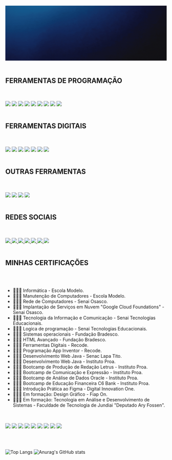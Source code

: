 
![Gif de Apresentação](https://github.com/AntonyFernando3/AntonyFernando3/blob/main/capagithub28082022.gif)
<br><br>


## FERRAMENTAS DE PROGRAMAÇÃO

<br>
<br>

<img src="https://cdn.jsdelivr.net/gh/devicons/devicon/icons/html5/html5-original.svg" height="50"/>
<img src="https://cdn.jsdelivr.net/gh/devicons/devicon/icons/css3/css3-original.svg" height="50"/>             
<img src="https://cdn.jsdelivr.net/gh/devicons/devicon/icons/javascript/javascript-original.svg" height="50" />
<img src="https://cdn.jsdelivr.net/gh/devicons/devicon/icons/java/java-original.svg" height="50" /> 
<img src="https://cdn.jsdelivr.net/gh/devicons/devicon/icons/mysql/mysql-original.svg" height="50" />
<img src="https://cdn.jsdelivr.net/gh/devicons/devicon/icons/bootstrap/bootstrap-original.svg" height="50"/>          
<img src="https://upload.wikimedia.org/wikipedia/commons/thumb/9/9c/IntelliJ_IDEA_Icon.svg/1024px-IntelliJ_IDEA_Icon.svg.png" height="50" />        
<img src="https://user-images.githubusercontent.com/674621/71187801-14e60a80-2280-11ea-94c9-e56576f76baf.png" height="50" />
<img src="https://cdn.jsdelivr.net/gh/devicons/devicon/icons/figma/figma-original.svg" height="50" />

<br>
<br>

## FERRAMENTAS DIGITAIS

<br>
<br>

<img src="https://seeklogo.com/images/M/microsoft-powerpoint-logo-5377A49D19-seeklogo.com.png" height="50"/>
<img src="https://seeklogo.com/images/M/microsoft-excel-logo-F8C90B4427-seeklogo.com.png" height="50"/>
<img src="https://seeklogo.com/images/M/microsoft-word-logo-E648C182A5-seeklogo.com.png" height="50"/>
<img src="https://seeklogo.com/images/M/microsoft-onenote-logo-633B9A113E-seeklogo.com.png" height="50"/>
<img src="https://seeklogo.com/images/M/microsoft-teams-logo-E5BF810325-seeklogo.com.png" height="50"/>
<img src="https://seeklogo.com/images/M/microsoft-office-logo-8B0EF31E09-seeklogo.com.png" height="50"/>
<img src="https://cdn.jsdelivr.net/gh/devicons/devicon/icons/canva/canva-original.svg" height="50"/>

<br>
<br>

## OUTRAS FERRAMENTAS

<br>
<br>
<img src="https://yt3.ggpht.com/ytc/AKedOLSKQwlp06ggtmIY28XQdpy9FkCzLaoi_fFfI0Rm=s900-c-k-c0x00ffffff-no-rj" height="80">
<img src="https://www.cursou.com.br/wp-content/uploads/2021/09/Cisco-Packet-Tracer.jpg" height="80">
<img src="https://yt3.ggpht.com/dW6to0x5Crmeh7yi-YPLcQRqVrBtx2BSh8eoKTJbE8NbjloQ0sqlmdszIlxokJU_97-ndOt_=s900-c-k-c0x00ffffff-no-rj" height="80">
<img src="https://vejacomofeito.com/wp-content/uploads/2021/06/1622900202_Como-copiar-ou-clonar-uma-maquina-virtual-do-Virtualbox-para.jpg" height="80">
<br>
<br>

## REDES SOCIAIS

<br>
<br>
<a href="https://www.facebook.com/antonytimaotico"> <img src="https://cdn-icons-png.flaticon.com/512/5968/5968764.png" height="50"> </a>
<a href="https://m.me/antonytimaotico"> <img src="https://cdn-icons-png.flaticon.com/512/3670/3670042.png" height="50"> </a>
<a href="https://www.instagram.com/antony_fernando_Silva?r=nametag"> <img src="https://cdn-icons-png.flaticon.com/512/3955/3955024.png" height="50"> </a>
<a href="https://wa.me/qr/XOHJBMJSJ5PHF1"> <img src="https://cdn-icons-png.flaticon.com/512/3670/3670051.png" height="50"> </a>
<a href="https://www.linkedin.com/in/antony-fernando-silva-96120b21a"> <img src="https://cdn-icons-png.flaticon.com/512/145/145807.png" height="50"> </a>
<a href="#"> <img src="https://cdn-icons-png.flaticon.com/512/4494/4494732.png" height="50"> </a>
<a href="https://mail.google.com/mail/u/0/#inbox"> <img src="https://cdn-icons-png.flaticon.com/512/270/270021.png" height="50"> </a>
<br>
<br>

## MINHAS CERTIFICAÇÕES

<br>
<br>

- 👨🏻‍🎓 Informática - Escola Modelo.
- 👨🏻‍🎓 Manutenção de Computadores - Escola Modelo.
- 👨🏻‍🎓 Rede de Computadores - Senai Osasco.
- 👨🏻‍🎓 Implantação de Serviços em Nuvem "Google Cloud Foundations" - Senai Osasco.
- 👨🏻‍🎓 Tecnologia da Informação e Comunicação - Senai Tecnologias Educacionais.
- 👨🏻‍🎓 Logica de programação - Senai Tecnologias Educacionais.
- 👨🏻‍🎓 Sistemas operacionais - Fundação Bradesco.
- 👨🏻‍🎓 HTML Avançado - Fundação Bradesco.
- 👨🏻‍🎓 Ferramentas Digitais - Recode.
- 👨🏻‍🎓 Programação App Inventor - Recode.
- 👨🏻‍🎓 Desenvolvimento Web Java - Senac Lapa Tito.
- 👨🏻‍🎓 Desenvolvimento Web Java - Instituto Proa.
- 👨🏻‍🎓 Bootcamp de Produção de Redação Letrus - Instituto Proa.
- 👨🏻‍🎓 Bootcamp de Comunicação e Expressão - Instituto Proa.
- 👨🏻‍🎓 Bootcamp de Análise de Dados Oracle - Instituto Proa.
- 👨🏻‍🎓 Bootcamp de Educação Financeira C6 Bank - Instituto Proa.
- 👨🏻‍🎓 Introdução Prática ao Figma - Digital Innovation One.
- 👨🏻‍🎓 Em formação: Design Gráfico - Fiap On.
- 👨🏻‍🎓 Em formação: Tecnologia em Análise e Desenvolvimento de Sistemas - Faculdade de Tecnologia de Jundiai "Deputado Ary Fossen".


<br>
<br>
<img src="https://i.promobit.com.br/268/687551020216058046662025179492.png" height="60">
<img src="https://media.glassdoor.com/sqll/2787862/recode-squarelogo-1645686780544.png" height="60">
<img src="https://www.comotrabalhar.org/wp-content/uploads/2017/12/logo-SENAI-SP.png" height="60">
<img src="https://scontent.fcgh11-1.fna.fbcdn.net/v/t1.6435-9/101847092_3001723589921921_8239884239001092096_n.png?_nc_cat=107&ccb=1-7&_nc_sid=09cbfe&_nc_ohc=yFNfMn0JsXAAX9BCkdI&_nc_ht=scontent.fcgh11-1.fna&oh=00_AT_emqCYnqIYhOz5ZFqPxy073Q2RiMMHBHzg0YtXlh4njw&oe=63330C2C" height="60">
<img src="https://yt3.ggpht.com/qMPyLWsg6kipqVXeVUmusXfNABJGAWignNcYfS7jlEXLsD44PU3dVSFlf8e4sMXTAJKExbDREw=s900-c-k-c0x00ffffff-no-rj" height="60">
<img src="https://encrypted-tbn0.gstatic.com/images?q=tbn:ANd9GcR5MzdpjvCw1ybMg_HOpyGOEyt0qClYcbGtXJn_n3upjPMV4n2VM7Czy6KOxM85HZtWjZc&usqp=CAU" height="60">
<img src="https://yt3.ggpht.com/ytc/AKedOLSs8gzOPsns7jFDcfX9Wa0k8jkO_NOtJ781d2PC=s900-c-k-c0x00ffffff-no-rj" height="60">
<img src="https://media.glassdoor.com/sqll/2088677/letrus-squarelogo-1588077623326.png" height="60">
<img src="https://scontent.fcgh11-1.fna.fbcdn.net/v/t39.30808-6/277677595_364601755675694_5627984011845976631_n.png?stp=dst-jpg&_nc_cat=107&ccb=1-7&_nc_sid=174925&_nc_ohc=er-7tYHmwVYAX_RCR95&_nc_ht=scontent.fcgh11-1.fna&oh=00_AT-JJ843Yo9hkb9SzMQZlzcQt1VyfaGQXYUmjVs6B7BZGw&oe=631071E7" height="60">

<br><br>

![Top Langs](https://github-readme-stats.vercel.app/api/top-langs/?username=AntonyFernando3&langs_count=8) 
![Anurag's GitHub stats](https://github-readme-stats.vercel.app/api?username=AntonyFernando3&show_icons=true&theme=white) 




</div>
